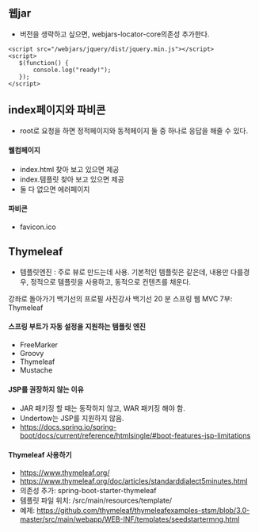웹jar
-

- 버전을 생략하고 싶으면, webjars-locator-core의존성 추가한다.

```
<script src="/webjars/jquery/dist/jquery.min.js"></script>
<script>
   $(function() {
       console.log("ready!");
   });
</script>
```

## index페이지와 파비콘

- root로 요청을 하면 정적페이지와 동적페이지 둘 중 하나로 응답을 해줄 수 있다.

#### 웰컴페이지
- index.html 찾아 보고 있으면 제공
- index.템플릿 찾아 보고 있으면 제공
- 둘 다 없으면 에러페이지

#### 파비콘
- favicon.ico


## Thymeleaf

- 템플릿엔진 : 주로 뷰로 만드는데 사용. 기본적인 템플릿은 같은데, 내용만 다를경우, 정적으로 템플릿을 사용하고, 동적으로 컨텐츠를 채운다.

 강좌로 돌아가기 백기선의 프로필 사진강사 
백기선  20 분
스프링 웹 MVC 7부: Thymeleaf

#### 스프링 부트가 자동 설정을 지원하는 템플릿 엔진

- FreeMarker
- Groovy
- Thymeleaf
- Mustache

#### JSP를 권장하지 않는 이유

- JAR 패키징 할 때는 동작하지 않고, WAR 패키징 해야 함.
- Undertow는 JSP를 지원하지 않음.
- https://docs.spring.io/spring-boot/docs/current/reference/htmlsingle/#boot-features-jsp-limitations


#### Thymeleaf 사용하기

- https://www.thymeleaf.org/
- https://www.thymeleaf.org/doc/articles/standarddialect5minutes.html
- 의존성 추가: spring-boot-starter-thymeleaf
- 템플릿 파일 위치: /src/main/resources/template/
- 예제:  https://github.com/thymeleaf/thymeleafexamples-stsm/blob/3.0-master/src/main/webapp/WEB-INF/templates/seedstartermng.html